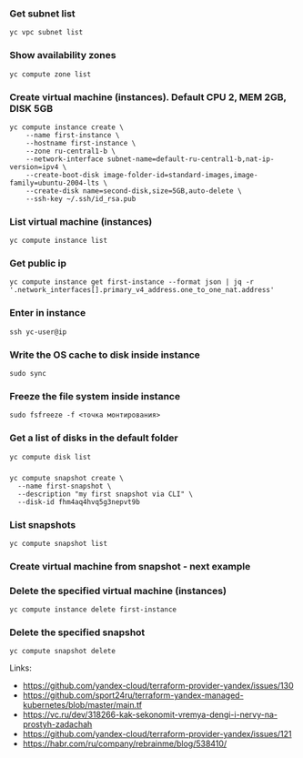 ### Get subnet list
```
yc vpc subnet list
```

### Show availability zones
```
yc compute zone list
```

### Create virtual machine (instances). Default CPU 2, MEM 2GB, DISK 5GB
```
yc compute instance create \
    --name first-instance \
    --hostname first-instance \
    --zone ru-central1-b \
    --network-interface subnet-name=default-ru-central1-b,nat-ip-version=ipv4 \
    --create-boot-disk image-folder-id=standard-images,image-family=ubuntu-2004-lts \
    --create-disk name=second-disk,size=5GB,auto-delete \
    --ssh-key ~/.ssh/id_rsa.pub
```

### List virtual machine (instances)
```
yc compute instance list
```

### Get public ip
```
yc compute instance get first-instance --format json | jq -r '.network_interfaces[].primary_v4_address.one_to_one_nat.address'
```

### Enter in instance
```
ssh yc-user@ip
```

### Write the OS cache to disk inside instance
```
sudo sync
```

### Freeze the file system inside instance
```
sudo fsfreeze -f <точка монтирования>
```

### Get a list of disks in the default folder
```
yc compute disk list
```

###
```
yc compute snapshot create \
  --name first-snapshot \
  --description "my first snapshot via CLI" \
  --disk-id fhm4aq4hvq5g3nepvt9b
```

### List snapshots
```
yc compute snapshot list
```

### Create virtual machine from snapshot - next example

### Delete the specified virtual machine (instances)
```
yc compute instance delete first-instance
```

### Delete the specified snapshot 
```
yc compute snapshot delete
```

Links:
 - https://github.com/yandex-cloud/terraform-provider-yandex/issues/130
 - https://github.com/sport24ru/terraform-yandex-managed-kubernetes/blob/master/main.tf
 - https://vc.ru/dev/318266-kak-sekonomit-vremya-dengi-i-nervy-na-prostyh-zadachah
 - https://github.com/yandex-cloud/terraform-provider-yandex/issues/121
 - https://habr.com/ru/company/rebrainme/blog/538410/
 


 